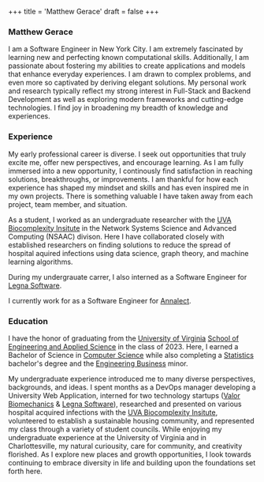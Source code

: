 +++
title = 'Matthew Gerace'
draft = false
+++

### **Matthew Gerace**
I am a Software Engineer in New York City. I am extremely fascinated by learning new and perfecting known computational skills. Additionally, I am passionate about fostering my abilities to create applications and models that enhance everyday experiences. I am drawn to complex problems, and even more so captivated by deriving elegant solutions. My personal work and research typically reflect my strong interest in Full-Stack and Backend Development as well as exploring modern frameworks and cutting-edge technologies. I find joy in broadening my breadth of knowledge and experiences.

### **Experience**

My early professional career is diverse. I seek out opportunities that truly excite me, offer new perspectives, and encourage learning. As I am fully immersed into a new opportunity, I continously find satisfaction in reaching solutions, breakthroughs, or improvements. I am thankful for how each experience has shaped my mindset and skills and has even inspired me in my own projects. There is something valuable I have taken away from each project, team member, and situation.

As a student, I worked as an undergraduate researcher with the [UVA Biocomplexity Insitute](https://biocomplexity.virginia.edu/) in the Network Systems Science and Advanced Computing (NSAAC) divison. Here I have collaborated closely with established researchers on finding solutions to reduce the spread of hospital aquired infections using data science, graph theory, and machine learning algorithms.

During my undergrauate carrer, I also interned as a Software Engineer for [Legna Software](https://www.legnasoftware.com/).

I currently work for as a Software Engineer for [Annalect](https://www.annalect.com/).

### **Education**

I have the honor of graduating from the [University of Virginia](https://www.virginia.edu/) [School of Engineering and Applied Science](https://engineering.virginia.edu/) in the class of 2023. Here, I earned a Bachelor of Science in [Computer Science](https://engineering.virginia.edu/departments/computer-science) while also completing a [Statistics](https://statistics.as.virginia.edu) bachelor's degree and the [Engineering Business](https://engineering.virginia.edu/departments/engineering-and-society/entrepreneurship-and-business) minor. 

My undergraduate experience introduced me to many diverse perspectives, backgrounds, and ideas. I spent months as a DevOps manager developing a University Web Application, interned for two technology startups ([Valor Biomechanics](https://www.valorbiomechanics.com/) & [Legna Software](https://www.legnasoftware.com/)), researched and presented on various hospital acquired infections with the [UVA Biocomplexity Insitute](https://biocomplexity.virginia.edu/), volunteered to establish a sustainable housing community, and represented my class through a variety of student councils. While enjoying my undergraduate experience at the University of Virginia and in Charlottesville, my natural curiousity, care for community, and creativity florished. As I explore new places and growth opportunities, I look towards continuing to embrace diversity in life and building upon the foundations set forth here.